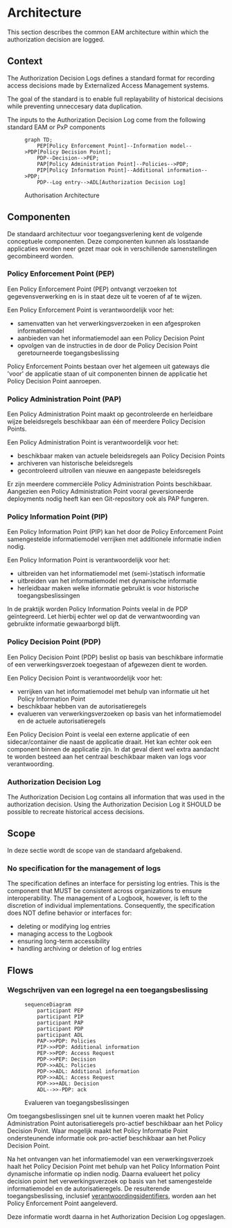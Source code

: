 # Architecture

This section describes the common EAM architecture within which the authorization decision are logged.

## Context

The Authorization Decision Logs defines a standard format for recording access decisions made by Externalized Access Management systems. 

The goal of the standard is to enable full replayability of historical decisions while preventing unneccesary data duplication.

The inputs to the Authorization Decision Log come from the following standard EAM or PxP components  

<figure>

```mermaid
graph TD;
    PEP[Policy Enforcement Point]--Information model-->PDP[Policy Decision Point];
    PDP--Decision-->PEP;
    PAP[Policy Administration Point]--Policies-->PDP;
    PIP[Policy Information Point]--Additional information-->PDP;
    PDP--Log entry-->ADL[Authorization Decision Log]
```
<figcaption>Authorisation Architecture</figcaption>
</figure>

## Componenten

De standaard architectuur voor toegangsverlening kent de volgende conceptuele componenten. Deze componenten kunnen als losstaande applicaties worden neer gezet maar ook in verschillende samenstellingen gecombineerd worden.

### Policy Enforcement Point (PEP)

Een Policy Enforcement Point (PEP) ontvangt verzoeken tot gegevensverwerking en is in staat deze uit te voeren of af te wijzen. 

Een Policy Enforcement Point is verantwoordelijk voor het: 
- samenvatten van het verwerkingsverzoeken in een afgesproken informatiemodel
- aanbieden van het informatiemodel aan een Policy Decision Point
- opvolgen van de instructies in de door de Policy Decision Point geretourneerde toegangsbeslissing

Policy Enforcement Points bestaan over het algemeen uit gateways die 'voor' de applicatie staan of uit componenten binnen de applicatie het Policy Decision Point aanroepen.

### Policy Administration Point (PAP)

Een Policy Administration Point maakt op gecontroleerde en herleidbare wijze beleidsregels beschikbaar aan één of meerdere Policy Decision Points. 

Een Policy Administration Point is verantwoordelijk voor het: 
- beschikbaar maken van actuele beleidsregels aan Policy Decision Points
- archiveren van historische beleidsregels
- gecontroleerd uitrollen van nieuwe en aangepaste beleidsregels

Er zijn meerdere commerciële Policy Administration Points beschikbaar. Aangezien een Policy Administration Point vooral geversioneerde deployments nodig heeft kan een Git-repository ook als PAP fungeren. 

### Policy Information Point (PIP)

Een Policy Information Point (PIP) kan het door de Policy Enforcement Point samengestelde informatiemodel verrijken met additionele informatie indien nodig. 

Een Policy Information Point is verantwoordelijk voor het:
- uitbreiden van het informatiemodel met (semi-)statisch informatie
- uitbreiden van het informatiemodel met dynamische informatie
- herleidbaar maken welke informatie gebruikt is voor historische toegangsbeslissingen

In de praktijk worden Policy Information Points veelal in de PDP geïntegreerd. Let hierbij echter wel op dat de verwantwoording van gebruikte informatie gewaarborgd blijft.

### Policy Decision Point (PDP)

Een Policy Decision Point (PDP) beslist op basis van beschikbare informatie of een verwerkingsverzoek toegestaan of afgewezen dient te worden.

Een Policy Decision Point is verantwoordelijk voor het: 
- verrijken van het informatiemodel met behulp van informatie uit het Policy Information Point
- beschikbaar hebben van de autorisatieregels
- evalueren van verwerkingsverzoeken op basis van het informatiemodel en de actuele autorisatieregels

Een Policy Decision Point is veelal een externe applicatie of een sidecar/container die naast de applicatie draait. Het kan echter ook een component binnen de applicatie zijn. In dat geval dient wel extra aandacht te worden besteed aan het centraal beschikbaar maken van logs voor verantwoording.

### Authorization Decision Log

The Authorization Decision Log contains all information that was used in the authorization decision. Using the Authorization Decision Log it SHOULD be possible to recreate historical access decisions.  


## Scope

In deze sectie wordt de scope van de standaard afgebakend.

### No specification for the management of logs
The specification defines an interface for persisting log entries. This is the component that MUST be consistent across organizations to ensure interoperability. The management of a Logbook, however, is left to the discretion of individual implementations.
Consequently, the specification does NOT define behavior or interfaces for:
- deleting or modifying log entries
- managing access to the Logbook
- ensuring long-term accessibility
- handling archiving or deletion of log entries

## Flows

### Wegschrijven van een logregel na een toegangsbeslissing

<figure>

```mermaid
sequenceDiagram
    participant PEP
    participant PIP
    participant PAP
    participant PDP
    participant ADL
    PAP->>PDP: Policies
    PIP->>PDP: Additional information
    PEP->>PDP: Access Request
    PDP->>PEP: Decision
    PDP->>ADL: Policies
    PDP->>ADL: Additional information
    PDP->>ADL: Access Request
    PDP->>+ADL: Decision
    ADL-->>-PDP: ack
```

<figcaption>Evalueren van toegangsbeslissingen</figcaption>
</figure>
Om toegangsbeslissingen snel uit te kunnen voeren maakt het Policy Administration Point autorisatieregels pro-actief beschikbaar aan het Policy Decision Point. Waar mogelijk maakt het Policy Informatie Point ondersteunende informatie ook pro-actief beschikbaar aan het Policy Decision Point.

Na het ontvangen van het informatiemodel van een verwerkingsverzoek haalt het Policy Decision Point met behulp van het Policy Information Point dynamische informatie op indien nodig. 
Daarna evalueert het policy decision point het verwerkingsverzoek op basis van het samengestelde informatiemodel en de autorisatieregels. De resulterende toegangsbeslissing, inclusief [verantwoordingsidentifiers](#verantwoordingsidentifiers), worden aan het Policy Enforcement Point aangeleverd.

Deze informatie wordt daarna in het Authorization Decision Log opgeslagen.

